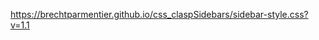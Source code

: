   <!-- Verwijzing naar jouw gedeelde CSS-bestand -->
  <link rel="stylesheet" href="https://brechtparmentier.github.io/css_claspSidebars/sidebar-style.css?v=1.1">



  https://brechtparmentier.github.io/css_claspSidebars/sidebar-style.css?v=1.1